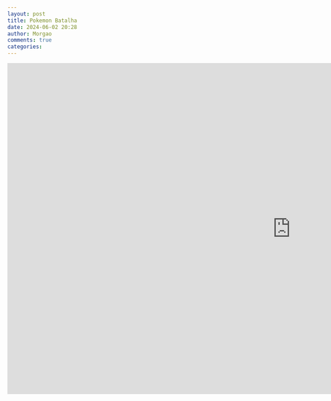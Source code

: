 ```yaml
---
layout: post
title: Pokemon Batalha
date: 2024-06-02 20:28
author: Morgao
comments: true
categories: 
---
```

<!-- wp:html -->
<iframe src="https://docs.google.com/presentation/d/e/2PACX-1vRmMbwYSttohJMZIxF20XJ7p3uLWPRfGEKdMTL-8er39UbOxtdq4hbWrUeABp6a7A/embed?start=false&loop=true&delayms=3000" frameborder="0" width="1280" height="749" allowfullscreen="true" mozallowfullscreen="true" webkitallowfullscreen="true"></iframe>
<!-- /wp:html -->

